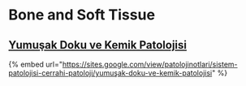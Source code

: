 # Bone and Soft Tissue

## [Yumuşak Doku ve Kemik Patolojisi](https://sites.google.com/view/patolojinotlari/sistem-patolojisi-cerrahi-patoloji/yumuşak-doku-ve-kemik-patolojisi) <a id="h.p_z_qARbGCjOqV"></a>

{% embed url="https://sites.google.com/view/patolojinotlari/sistem-patolojisi-cerrahi-patoloji/yumuşak-doku-ve-kemik-patolojisi" %}



